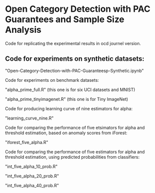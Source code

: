 # Open Category Detection with PAC Guarantees and Sample Size Analysis
Code for replicating the experimental results in ocd journel version.

## Code for experiments on synthetic datasets:

"Open-Category-Detection-with-PAC-Guaranteesp-Synthetic.ipynb"

Code for experiments on benchmark datasets:

"alpha_prime_full.R" (this one is for six UCI datasets and MNIST)

"alpha_prime_tinyimagenet.R" (this one is for Tiny ImageNet)

Code for producing learning curve of nine estimators for alpha:

"learning_curve_nine.R"

Code for comparing the performance of five etsimators for alpha and threshold estimation, based on anomaly scores from iForest:

"iforest_five_alpha.R"

Code for comparing the performance of five estimators for alpha and threshold estimation, using predicted probabilities from classifiers:

"int_five_alpha_10_prob.R"

"int_five_alpha_20_prob.R"

"int_five_alpha_40_prob.R"



